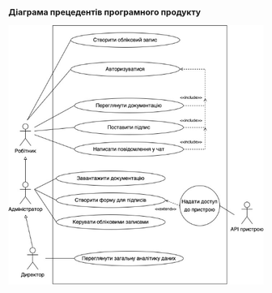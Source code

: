 ### Діаграма прецедентів програмного продукту
![useCaseDiagramImage](https://github.com/oleksandrblazhko/ai204-kostetskij/blob/ai204-kostetskij_with_laboratory_work_2/1-SoftwareRequirements/1.3-SoftwareUserRequirements/1.3.3-UseCaseDiagram/UseCaseDiagram.jpg)
